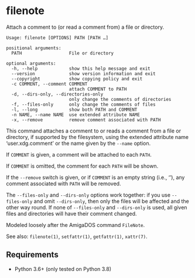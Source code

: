 # filenote

Attach a comment to (or read a comment from) a file or directory.

```
Usage: filenote [OPTIONS] PATH [PATH …]

positional arguments:
  PATH                  File or directory

optional arguments:
  -h, --help            show this help message and exit
  --version             show version information and exit
  --copyright           show copying policy and exit
  -c COMMENT, --comment COMMENT
                        attach COMMENT to PATH
  -d, --dirs-only, --directories-only
                        only change the comments of directories
  -f, --files-only      only change the comments of files
  -l, --long            show both PATH and COMMENT
  -n NAME, --name NAME  use extended attribute NAME
  -x, --remove          remove comment associated with PATH
```

This command attaches a comment to or reads a comment from a file or directory, if supported by the filesystem, using the extended attribute name ‘user.xdg.comment’ or the name given by the `--name` option.

If `COMMENT` is given, a comment will be attached to each `PATH`.

If `COMMENT` is omitted, the comment for each `PATH` will be shown.

If the `--remove` switch is given, or if `COMMENT` is an empty string (i.e., ‘’), any comment associated with `PATH` will be removed.

The `--files-only` and `--dirs-only` options work together: if you use `--files-only` and omit `--dirs-only`, then only the files will be affected and the other way round. If none of `--files-only` and `--dirs-only` is used, all given files and directories will have their comment changed.

Modeled loosely after the AmigaDOS command `FileNote`.

See also: `filenote(1)`, `setfattr(1)`, `getfattr(1)`, `xattr(7)`.

## Requirements

* Python 3.6+ (only tested on Python 3.8)
